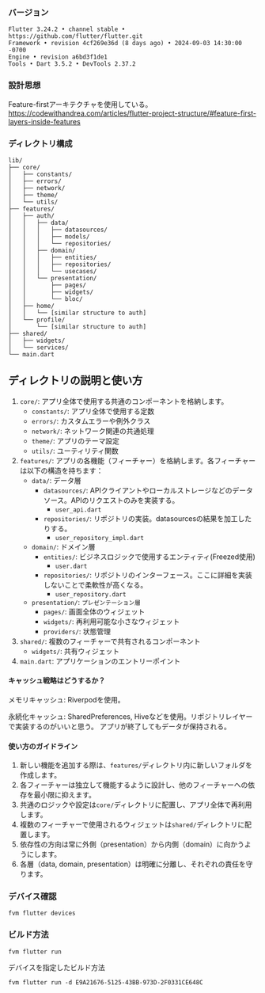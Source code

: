 ### バージョン
```
Flutter 3.24.2 • channel stable • https://github.com/flutter/flutter.git
Framework • revision 4cf269e36d (8 days ago) • 2024-09-03 14:30:00 -0700
Engine • revision a6bd3f1de1
Tools • Dart 3.5.2 • DevTools 2.37.2
```

### 設計思想

Feature-firstアーキテクチャを使用している。
https://codewithandrea.com/articles/flutter-project-structure/#feature-first-layers-inside-features

### ディレクトリ構成

```
lib/
├── core/
│   ├── constants/
│   ├── errors/
│   ├── network/
│   ├── theme/
│   └── utils/
├── features/
│   ├── auth/
│   │   ├── data/
│   │   │   ├── datasources/
│   │   │   ├── models/
│   │   │   └── repositories/
│   │   ├── domain/
│   │   │   ├── entities/
│   │   │   ├── repositories/
│   │   │   └── usecases/
│   │   └── presentation/
│   │       ├── pages/
│   │       ├── widgets/
│   │       └── bloc/
│   ├── home/
│   │   └── [similar structure to auth]
│   └── profile/
│       └── [similar structure to auth]
├── shared/
│   ├── widgets/
│   └── services/
└── main.dart
```

## ディレクトリの説明と使い方

1. `core/`: アプリ全体で使用する共通のコンポーネントを格納します。
    - `constants/`: アプリ全体で使用する定数
    - `errors/`: カスタムエラーや例外クラス
    - `network/`: ネットワーク関連の共通処理
    - `theme/`: アプリのテーマ設定
    - `utils/`: ユーティリティ関数
2. `features/`: アプリの各機能（フィーチャー）を格納します。各フィーチャーは以下の構造を持ちます：
    - `data/`: データ層
        - `datasources/`: APIクライアントやローカルストレージなどのデータソース。APIのリクエストのみを実装する。
          - `user_api.dart`
        - `repositories/`: リポジトリの実装。datasourcesの結果を加工したりする。
          - `user_repository_impl.dart`
    - `domain/`: ドメイン層
        - `entities/`: ビジネスロジックで使用するエンティティ(Freezed使用)
          - `user.dart`
        - `repositories/`: リポジトリのインターフェース。ここに詳細を実装しないことで柔軟性が高くなる。
          -  `user_repository.dart`
    - `presentation/`: `プレゼンテーション層`
        - `pages/`: 画面全体のウィジェット
        - `widgets/`: 再利用可能な小さなウィジェット
        - `providers/`: 状態管理
3. `shared/`: 複数のフィーチャーで共有されるコンポーネント
    - `widgets/`: 共有ウィジェット
4. `main.dart`: アプリケーションのエントリーポイント

#### キャッシュ戦略はどうするか？
メモリキャッシュ: 
Riverpodを使用。

永続化キャッシュ: 
SharedPreferences, Hiveなどを使用。リポジトリレイヤーで実装するのがいいと思う。
アプリが終了してもデータが保持される。

#### 使い方のガイドライン

1. 新しい機能を追加する際は、`features/`ディレクトリ内に新しいフォルダを作成します。
2. 各フィーチャーは独立して機能するように設計し、他のフィーチャーへの依存を最小限に抑えます。
3. 共通のロジックや設定は`core/`ディレクトリに配置し、アプリ全体で再利用します。
4. 複数のフィーチャーで使用されるウィジェットは`shared/`ディレクトリに配置します。
5. 依存性の方向は常に外側（presentation）から内側（domain）に向かうようにします。
6. 各層（data, domain, presentation）は明確に分離し、それぞれの責任を守ります。

### デバイス確認
```
fvm flutter devices
```

### ビルド方法
```
fvm flutter run 
```

デバイスを指定したビルド方法
```
fvm flutter run -d E9A21676-5125-43BB-973D-2F0331CE648C
```